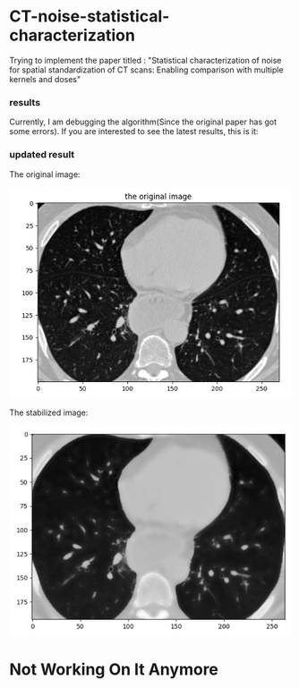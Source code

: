 # CT-noise-statistical-characterization
Trying to implement the paper titled : "Statistical characterization of noise for spatial standardization of CT scans: Enabling comparison with multiple kernels and doses"
### results
Currently, I am debugging the algorithm(Since the original paper has got some errors). If you are interested to see the latest results, this is it:


### updated result

The original image:

![original img](resources/figs/img.png) 

The stabilized image:

![stabilized img](resources/figs/stabilized_img.png) 

# Not Working On It Anymore

